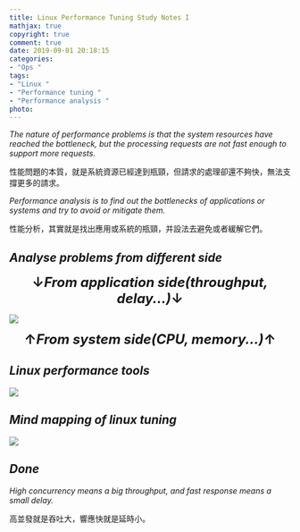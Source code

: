```yaml
---
title: Linux Performance Tuning Study Notes I
mathjax: true
copyright: true
comment: true
date: 2019-09-01 20:18:15
categories:
- "Ops "
tags:
- "Linux "
- "Performance tuning "
- "Performance analysis "
photo:
---
```


*The nature of performance problems is that the system resources have reached the bottleneck, but the processing requests are not fast enough to support more requests.*

性能問題的本質，就是系統資源已經達到瓶頸，但請求的處理卻還不夠快，無法支撐更多的請求。

*Performance analysis is to find out the bottlenecks of applications or systems and try to avoid or mitigate them.*

性能分析，其實就是找出應用或系統的瓶頸，并設法去避免或者緩解它們。

## *Analyse problems from different side*



<center><font size="5"><B>↓<i>From application side(throughput, delay...)</i>↓</B></font></center>


![](https://i.loli.net/2019/09/01/wRrC6fNJWbMFgQd.png)



<center><font size="5"><B>↑<i>From system side(CPU, memory...)</i>↑</B></font></center>



## *Linux performance tools*

![](https://i.loli.net/2019/09/01/9UxpGEs4hHkValJ.png)

## *Mind mapping of linux tuning*

![](https://i.loli.net/2019/09/01/WLM1DYxAJuFkZVE.png)

## *Done*

*High concurrency means a big throughput, and fast response means a small delay.*

高並發就是吞吐大，響應快就是延時小。


